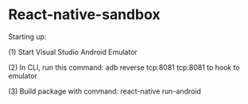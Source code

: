 # React-native-sandbox

Starting up:

(1) Start Visual Studio Android Emulator

(2) In CLI, run this command: adb reverse tcp:8081 tcp:8081 to hook to emulator

(3) Build package with command: react-native run-android
